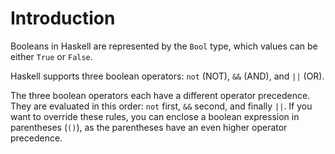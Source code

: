 # Introduction

Booleans in Haskell are represented by the `Bool` type, which values can be either `True` or `False`.

Haskell supports three boolean operators: `not` (NOT), `&&` (AND), and `||` (OR).

The three boolean operators each have a different operator precedence. They are evaluated in this order: `not` first, `&&` second, and finally `||`. If you want to override these rules, you can enclose a boolean expression in parentheses (`()`), as the parentheses have an even higher operator precedence.